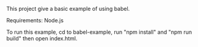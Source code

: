 This project give a basic example of using babel.

Requirements:
    Node.js

To run this example, cd to babel-example, run "npm install" and "npm run build" then open index.html.
